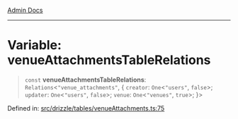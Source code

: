 [Admin Docs](/)

***

# Variable: venueAttachmentsTableRelations

> `const` **venueAttachmentsTableRelations**: `Relations`\<`"venue_attachments"`, \{ `creator`: `One`\<`"users"`, `false`\>; `updater`: `One`\<`"users"`, `false`\>; `venue`: `One`\<`"venues"`, `true`\>; \}\>

Defined in: [src/drizzle/tables/venueAttachments.ts:75](https://github.com/PurnenduMIshra129th/talawa-api/blob/4d9be178e903c8bd2778a802379c92eee9a2afdf/src/drizzle/tables/venueAttachments.ts#L75)
